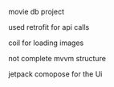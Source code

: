 movie db project

used retrofit for api calls

coil for loading images

not complete mvvm structure 

jetpack comopose for the Ui

